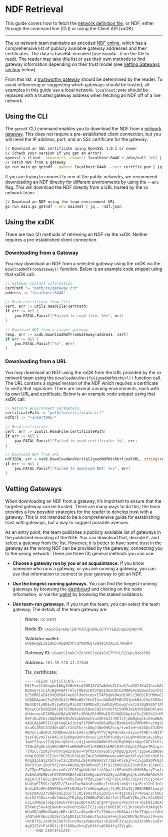 # NDF Retrieval

This guide covers how to fetch the [network definition file](../technical-glossary#network-definition-file-ndf), or NDF, either through the command line (CLI) or using the Client API (xxDK).

---

The xx network team maintains an encoded [NDF online](https://elixxir-bins.s3.us-west-1.amazonaws.com/ndf/mainnet.json), which has a comprehensive list of publicly available gateway addresses and their certificates. The data is base64-encoded (use `base64 -D` on the file to read). The reader may take this list or use their own methods to find gateway information depending on their trust model (see [Vetting Gateways section](https://www.notion.so/NDF-Retrieval-3899220500444ec4a71b05f954672728) below). 

From this list, a [trustworthy gateway](https://www.notion.so/NDF-Retrieval-3899220500444ec4a71b05f954672728) should be determined by the reader. To avoid influencing or suggesting which gateways should be trusted, all examples in this guide use a local network. `localhost:8440` should be replaced with a trusted gateway address when fetching an NDF off of a live network.

## Using the CLI

The `getndf` CLI command enables you to download the NDF from a [network gateway](https://xxdk-dev.xx.network/technical-glossary/#gateway-also-network-gateway). This does not require a pre-established client connection, but you will need the IP address, port, and an SSL certificate for the gateway:

```bash
// Download an SSL certificate using OpenSSL 1.0.1 or newer
// (check your version if you get an error)
openssl s_client -showcerts -connect localhost:8440 < /dev/null 2>&1 | openssl x509 -outform PEM > certfile.pem
// Fetch NDF from a gateway
go run main.go getndf --gwhost localhost:8440 --cert certfile.pem | jq . >ndf.json
```

If you are trying to connect to one of the public networks, we recommend downloading an NDF directly for different environments by using the `--env` flag. This will download the NDF directly from a URL hosted by the xx network team:

```bash
// Download an NDF using the team environment URL
go run main.go getndf --env mainnet | jq . >ndf.json
```

## Using the xxDK

There are two (2) methods of retrieving an NDF via the xxDK. Neither requires a pre-established client connection.

### Downloading from a Gateway

You may download an NDF from a selected gateway using the xxDK via the `DownloadNdfFromGateway()` function. Below is an example code snippet using that xxDK call:

```go
// Gateway contact information
certPath := "path/to/gateway.crt"
address := "localhost:8440"

// Read certificate from file
cert, err := utils.ReadFile(certPath)
if err != nil {
	jww.FATAL.Panicf("Failed to read file: %+v", err)
}
    
// Download NDF from a target gateway
resp, err := xxdk.DownloadNdfFromGateway(address, cert)
if err != nil {
	jww.FATAL.Panicf("%v", err)
}
```

### Downloading from a URL

You may download an NDF using the xxDK from the URL provided by the xx network team using the `DownloadAndVerifySignedNdfWithUrl()` function call. The URL contains a signed version of the NDF which requires a certificate to verify that signature. There are several running environments, each with [its own URL and certificate](https://git.xx.network/elixxir/client/-/blob/release/cmd/deployment.go). Below is an example code snippet using that xxDK call:

```go
// Network environment parameters.
certificatePath := "path/to/certificate.crt"
ndfUrl := "<insertURL>"
     
// Read certificate
cert, err := ioutil.ReadFile(certificatePath)
if err != nil {
	jww.FATAL.Panicf("Failed to read certificate: %v", err)
}

// Download NDF from URL
ndfJSON, err = xxdk.DownloadAndVerifySignedNdfWithUrl(ndfURL, string(cert))
if err != nil {
	jww.FATAL.Panicf("Failed to download NDF: %+v", err)
}
```

## Vetting Gateways

When downloading an NDF from a gateway, it’s important to ensure that the targeted gateway can be trusted. There are many ways to do this; the team provides a few possible strategies for the reader to develop trust with a gateway. This is not intended to be a comprehensive guide for establishing trust with gateways, but a way to suggest possible avenues.

As an entry point, the team publishes a publicly available list of gateways in the published encoding of the NDF. You can download that, decode it, and select a gateway from the list. However, it is better to have some trust in the gateway as the wrong NDF can be provided by the gateway, connecting you to the wrong network. There are three (3) general methods you can use: 

- **Choose a gateway run by you or an acquaintance.** If you know someone who runs a gateway, or you are running a gateway, you can use that information to connect to your gateway to get an NDF.
- **Use the longest-running gateways.** You can find the longest-running gateways by browsing the [dashboard](https://dashboard.xx.network/) and clicking on the node information, or via the [wallet](https://wallet.xx.network/#/staking) by browsing the staked validators.
- **Use team-run gateways.** If you trust the team, you can select the team gateway. The details of the team gateway are:

    
    > **Name:** xx west
    > 
    > 
    > **Node ID:** `c6wptSinakErZHrk0SlgGQXExETPYYLB2CwpLNze6FMC`
    > 
    > **Validator wallet:** `6Wb9wqBLi8iBhpnNqqWDVPcqfRQMkqTZWq9cAsALwC7W68h4`
    > 
    > **Gateway ID:** `c6wptSinakErZHrk0SlgGQXExETPYYLB2CwpLNze6FMB`
    > 
    > **Address:** `161.35.228.41:22840`
    > 
    > **Tls_certificate:** 
    > 
    > ```bash
    > -----BEGIN CERTIFICATE-----
    > MIIFvzCCA6egAwIBAgIUHsHksdZ0MJ3YU7wBdnbZLC+uS7cwDQYJKoZIhvcNAQEL
    > BQAwgYsxCzAJBgNVBAYTAlVTMQswCQYDVQQIDAJDQTESMBAGA1UEBwwJQ2xhcmVt
    > b250MRIwEAYDVQQKDAl4eG5ldHdvcmsxETAPBgNVBAsMCHRlc3ROb2RlMRMwEQYD
    > VQQDDAp4eC5uZXR3b3JrMR8wHQYJKoZIhvcNAQkBFhBhZG1pbkB4eC5uZXR3b3Jr
    > MB4XDTIyMDExMjIwMzQyM1oXDTI0MDExMjIwMzQyM1owgYsxCzAJBgNVBAYTAlVT
    > MQswCQYDVQQIDAJDQTESMBAGA1UEBwwJQ2xhcmVtb250MRIwEAYDVQQKDAl4eG5l
    > dHdvcmsxETAPBgNVBAsMCHRlc3ROb2RlMRMwEQYDVQQDDAp4eC5uZXR3b3JrMR8w
    > HQYJKoZIhvcNAQkBFhBhZG1pbkB4eC5uZXR3b3JrMIICIjANBgkqhkiG9w0BAQEF
    > AAOCAg8AMIICCgKCAgEA3ibxqYIPDMPwoOD6aBbp7BxWkyVduVRMHbM+v2mgSBeA
    > KxuKsZBVC2DZdN+4DCclXCQFb//sD8gJ3Nm9HKZscg/tvm3tH+c62QQxZ3JKMsqt
    > 0BVoCiuBxKUlJYHDEmwuU4a1UAsoJBMy4TYVj9gFHsvBx+d1yoyY49R/xnN3ThuK
    > 9ssFdEvmSTaFHA5JvjybDgwQnPxdxvw/12Vt9RYuXBy+FsLeMrA0hmjeLiKRys84
    > 3gmf71qssJZuQ1WcrgKG+LuLdjjnmtbbGWdWYH7oD2RqOHOkinQgoC8EX5tK+/Yg
    > T2NvAZgGkiOa9HvUBF9lmWGHmPVmZ1nRQRQZxkRRl0JFnIAqhCZGqmeTR3zgznIz
    > TlMSCC72zKSfvPbVxSWZssD6v+P0fOzXxmxEoblg4XpBJg3GFtTIgSw8ZQ9Q9CV5
    > nMqLRQ0BCrSEiw+70ERb1HrQLeKZWc63HDWNNowaLw4mSAn2KlsyoJX8c0yR3aAd
    > RXqd2p1H1ZXSCYvwY2c2Q5NSLZ9yKyNBaAoVz7zBI+KTZ6jh+ci5goDaOPk9J09D
    > BNY5YUw+2buP9r2/onv4NCWe/gk8mdxN3ljf+B13kOG69iGi5oRUKN+jEcAHEuum
    > 2y7ZpnFTg8pcabzvoOrVCC3FgpH4ktWtf/o9AylirDFmbh8Yu09H6BwiyTsqfnUC
    > AwEAAaMZMBcwFQYDVR0RBA4wDIIKeHgubmV0d29yazANBgkqhkiG9w0BAQsFAAOC
    > AgEATUjlU0LCgMHTb/ndhyl06p7fdzCZ8BPFvEP7B5634hC/VEDXTYCuISV4/Kor
    > KuUtgEC59Gi2qB8T/C5xexZgcMA0s0spbBo/IrUUeDiYmQttf4zPLn12H1JeOiwE
    > Ea2iWToGFn0GSPG6x+8TkKUH3xT/eSHpupEpejf4JMcZ5aI5jQB8G9BBTLmwjOzV
    > VpszmAU33rUdBkomZIDSFjT38Cs0OJcKSnZpViFF474gscKiiV7mV5e/ZTkQU5OI
    > AerS274Ouz+s6kfWkdqJTKyDmyIZHQBwP3Uc6Al7ol17DuDY2RujZkrXJx5QXZLu
    > o3LxzMmzelobpcsWc6FPA+ZExDDTm3AcqrgPPTgSwTo7RscVFcFT65k9119UXbPf
    > D5KWUi5HuAqEmwom+xeOxePoS0w1TC2j+6qsCmH6I0Er/iIKro6yR+03AkgQfHwH
    > WUu9DCqM8kOSwWjxNRis6YJszdDpu0nYYzT2WAses9hRAAzit8e7TdpLezY4hGOr
    > yANToWFUEuLVDJErlSAgDU1bCYXoEKuTAv2m2oP+mjhad70M/NnTKonsJ4+ymsE2
    > +mtN7Yb/1o98jK3aH7CX+nvMazyDaBwV6az+B18SNT3xuyzvunZXtGMk+IxBY40j
    > Aq9325V+FsK9K2j/DfJQOhpUh+qEyK3kYsAD8U4fqJ2Vjq8=
    > -----END CERTIFICATE-----
    > ```
    >